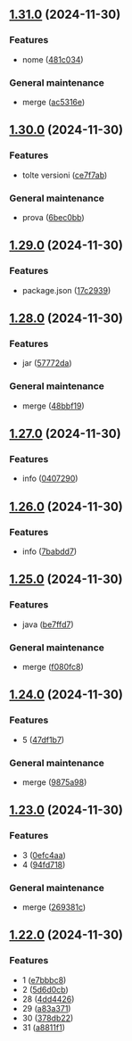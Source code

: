 ## [1.31.0](https://github.com/elisaalbertini/paguroDbRepo/compare/1.30.0...1.31.0) (2024-11-30)

### Features

* nome ([481c034](https://github.com/elisaalbertini/paguroDbRepo/commit/481c0342b3d1cd18a8ca667953d88d6851fadd01))

### General maintenance

* merge ([ac5316e](https://github.com/elisaalbertini/paguroDbRepo/commit/ac5316ed61fd2b4188add8fb5cd1a47798cc6ff8))

## [1.30.0](https://github.com/elisaalbertini/paguroDbRepo/compare/1.29.0...1.30.0) (2024-11-30)

### Features

* tolte versioni ([ce7f7ab](https://github.com/elisaalbertini/paguroDbRepo/commit/ce7f7ab941ddca42151de0778f127ffbe5c8e3a8))

### General maintenance

* prova ([6bec0bb](https://github.com/elisaalbertini/paguroDbRepo/commit/6bec0bb77c41682f1db86f0c8e6ec0c28fb4ffae))

## [1.29.0](https://github.com/elisaalbertini/paguroDbRepo/compare/1.28.0...1.29.0) (2024-11-30)

### Features

* package.json ([17c2939](https://github.com/elisaalbertini/paguroDbRepo/commit/17c293947038d09d0f1ba7aca9f119258765f9c0))

## [1.28.0](https://github.com/elisaalbertini/paguroDbRepo/compare/1.27.0...1.28.0) (2024-11-30)

### Features

* jar ([57772da](https://github.com/elisaalbertini/paguroDbRepo/commit/57772da42a36e1d1a0a13d8c1e4ee259a9761683))

### General maintenance

* merge ([48bbf19](https://github.com/elisaalbertini/paguroDbRepo/commit/48bbf198e2d248abea4d662b0a38a1b8fa3cb9b7))

## [1.27.0](https://github.com/elisaalbertini/paguroDbRepo/compare/1.26.0...1.27.0) (2024-11-30)

### Features

* info ([0407290](https://github.com/elisaalbertini/paguroDbRepo/commit/04072903169f96e9edd0d9ed38697e29a4e1f9da))

## [1.26.0](https://github.com/elisaalbertini/paguroDbRepo/compare/1.25.0...1.26.0) (2024-11-30)

### Features

* info ([7babdd7](https://github.com/elisaalbertini/paguroDbRepo/commit/7babdd751fd8b6ab7acfd84af175bf0f11c6848c))

## [1.25.0](https://github.com/elisaalbertini/paguroDbRepo/compare/1.24.0...1.25.0) (2024-11-30)

### Features

* java ([be7ffd7](https://github.com/elisaalbertini/paguroDbRepo/commit/be7ffd74933b842b84595d4f6a112a4df5aae32b))

### General maintenance

* merge ([f080fc8](https://github.com/elisaalbertini/paguroDbRepo/commit/f080fc8af1392de34689969d7d4b1e3c0ff55324))

## [1.24.0](https://github.com/elisaalbertini/paguroDbRepo/compare/1.23.0...1.24.0) (2024-11-30)

### Features

* 5 ([47df1b7](https://github.com/elisaalbertini/paguroDbRepo/commit/47df1b7db398f5f8714f66f02292645062444a82))

### General maintenance

* merge ([9875a98](https://github.com/elisaalbertini/paguroDbRepo/commit/9875a98440d1cbfa223716d2f89e034d93994486))

## [1.23.0](https://github.com/elisaalbertini/paguroDbRepo/compare/1.22.0...1.23.0) (2024-11-30)

### Features

* 3 ([0efc4aa](https://github.com/elisaalbertini/paguroDbRepo/commit/0efc4aa4adc0be6c42408b7defd542d292eb03ae))
* 4 ([94fd718](https://github.com/elisaalbertini/paguroDbRepo/commit/94fd71809b78a82f94aa4fca1231a72ff33fa752))

### General maintenance

* merge ([269381c](https://github.com/elisaalbertini/paguroDbRepo/commit/269381c299fe7462f5bb4d8b1959c6c304230592))

## [1.22.0](https://github.com/elisaalbertini/paguroDbRepo/compare/1.21.0...1.22.0) (2024-11-30)

### Features

* 1 ([e7bbbc8](https://github.com/elisaalbertini/paguroDbRepo/commit/e7bbbc8c84eae27cbafbea61a29e5c692ae7c9ec))
* 2 ([5d6d0cb](https://github.com/elisaalbertini/paguroDbRepo/commit/5d6d0cb7952a837f11a9d6404bee772e6e210294))
* 28 ([4dd4426](https://github.com/elisaalbertini/paguroDbRepo/commit/4dd44263603edcd17c0ed73fc1094f88ecd0c2dd))
* 29 ([a83a371](https://github.com/elisaalbertini/paguroDbRepo/commit/a83a37120eddcb759702f9b742d97f694dc9272b))
* 30 ([378db22](https://github.com/elisaalbertini/paguroDbRepo/commit/378db2265636489efbce8a4dbbdbb92c4d264e37))
* 31 ([a8811f1](https://github.com/elisaalbertini/paguroDbRepo/commit/a8811f1cdd94dab998678a5c38856711b91b2cd3))
